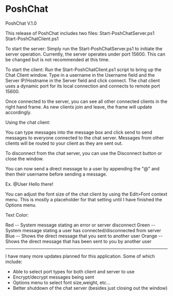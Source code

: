 PoshChat
========
PoshChat V.1.0

This release of PoshChat includes two files:
Start-PoshChatServer.ps1
Start-PoshChatClient.ps1

To start the server:
Simply run the Start-PoshChatServer.ps1 to initiate the server operation.
Currently, the server operates under port 15600. This can be changed but is not recommended at this time. 

To start the client:
Run the Start-PoshChatClient.ps1 script to bring up the Chat Client window. Type in a username in the Username field and the Server IP/Hostname
in the Server field and click connect. The chat client uses a dynamic port for its local connection and connects to remote port 15600.

Once connected to the server, you can see all other connected clients in the right hand frame. As new clients join and leave, the frame will update accordingly.


Using the chat client:

You can type messages into the message box and click send to send messages to everyone connected to the chat server. Messages from other clients will be routed
to your client as they are sent out.

To disconnect from the chat server, you can use the Disconnect button or close the window.

You can now send a direct message to a user by appending the "@" and then their username before sending a message.

Ex. @User Hello there!

You can adjust the font size of the chat client by using the Edit>Font context menu. This is mostly a placeholder for that setting until I have finished the Options menu.

Text Color:

Red -- System message stating an error or server disconnect
Green -- System message stating a user has connected/disconnected from server
Blue -- Shows the direct message that you sent to another user
Orange -- Shows the direct message that has been sent to you by another user

---------------------------------

I have many more updates planned for this application. Some of which include:
- Able to select port types for both client and server to use
- Encrypt/decrypt messages being sent
- Options menu to select font size,weight, etc...
- Better shutdown of the chat server (besides just closing out the window)
